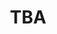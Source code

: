 ---
layout: interior
title: TBA
speaker: Amena Elamin
permalink: amena-elamin
image: img/SpeakerPromoImage.png
event: 20180330
video: 
favorite: 
about: 
twitter: 
facebook: 
instagram: 
linkedin: 
google: 
website: 
email: 
telephone: 
---